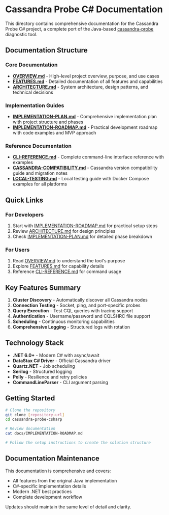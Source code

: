 # Cassandra Probe C# Documentation

This directory contains comprehensive documentation for the Cassandra Probe C# project, a complete port of the Java-based [cassandra-probe](https://github.com/digitalis-io/cassandra-probe) diagnostic tool.

## Documentation Structure

### Core Documentation

- **[OVERVIEW.md](OVERVIEW.md)** - High-level project overview, purpose, and use cases
- **[FEATURES.md](FEATURES.md)** - Detailed documentation of all features and capabilities
- **[ARCHITECTURE.md](ARCHITECTURE.md)** - System architecture, design patterns, and technical decisions

### Implementation Guides

- **[IMPLEMENTATION-PLAN.md](IMPLEMENTATION-PLAN.md)** - Comprehensive implementation plan with project structure and phases
- **[IMPLEMENTATION-ROADMAP.md](IMPLEMENTATION-ROADMAP.md)** - Practical development roadmap with code examples and MVP approach

### Reference Documentation

- **[CLI-REFERENCE.md](CLI-REFERENCE.md)** - Complete command-line interface reference with examples
- **[CASSANDRA-COMPATIBILITY.md](CASSANDRA-COMPATIBILITY.md)** - Cassandra version compatibility guide and migration notes
- **[LOCAL-TESTING.md](LOCAL-TESTING.md)** - Local testing guide with Docker Compose examples for all platforms

## Quick Links

### For Developers
1. Start with [IMPLEMENTATION-ROADMAP.md](IMPLEMENTATION-ROADMAP.md) for practical setup steps
2. Review [ARCHITECTURE.md](ARCHITECTURE.md) for design principles
3. Check [IMPLEMENTATION-PLAN.md](IMPLEMENTATION-PLAN.md) for detailed phase breakdown

### For Users
1. Read [OVERVIEW.md](OVERVIEW.md) to understand the tool's purpose
2. Explore [FEATURES.md](FEATURES.md) for capability details
3. Reference [CLI-REFERENCE.md](CLI-REFERENCE.md) for command usage

## Key Features Summary

1. **Cluster Discovery** - Automatically discover all Cassandra nodes
2. **Connection Testing** - Socket, ping, and port-specific probes
3. **Query Execution** - Test CQL queries with tracing support
4. **Authentication** - Username/password and CQLSHRC file support
5. **Scheduling** - Continuous monitoring capabilities
6. **Comprehensive Logging** - Structured logs with rotation

## Technology Stack

- **.NET 6.0+** - Modern C# with async/await
- **DataStax C# Driver** - Official Cassandra driver
- **Quartz.NET** - Job scheduling
- **Serilog** - Structured logging
- **Polly** - Resilience and retry policies
- **CommandLineParser** - CLI argument parsing

## Getting Started

```bash
# Clone the repository
git clone [repository-url]
cd cassandra-probe-csharp

# Review documentation
cat docs/IMPLEMENTATION-ROADMAP.md

# Follow the setup instructions to create the solution structure
```

## Documentation Maintenance

This documentation is comprehensive and covers:
- All features from the original Java implementation
- C#-specific implementation details
- Modern .NET best practices
- Complete development workflow

Updates should maintain the same level of detail and clarity.